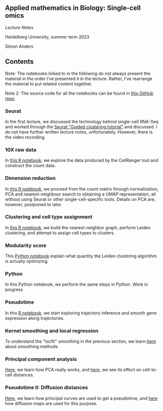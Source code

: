 ## Applied mathematics in Biology: Single-cell omics

*Lecture Notes*

Heidelberg University, summer term 2023

Simon Anders

## Contents

Note: The notebooks linked to in the following do not always present the material
in the order I've presented it in the lecture. Rather, I've rearrange the material
to put related content together.

Note 2: The source code for all the notebooks can be found in [this GitHub repo](https://github.com/simon-anders/sco-lecture).

### Seurat

In the first lecture, we discussed the technology behind single-cell RNA-Seq 
and worked through the [Seurat "Guided clustering tutorial"](https://satijalab.org/seurat/articles/pbmc3k_tutorial.html)
and discussed. I do not have further written lecture notes, unfortunately. However,
there is the video recording.

### 10X raw data

In [this R notebook](read_10x.html), we explore the data produced by the CellRanger
tool and construct the count data.

### Dimension reduction

In [this R notebook](dimred.html), we proceed from the count matrix through 
normalization, PCA and nearest-neighbour search to obtaining a UMAP
representation, all without using Seurat or other single-cell-specific
tools. Details on PCA are, however, postponed to later.

### Clustering and cell type assignment

In [this R notebook](clustering.html), we build the nearest-neighbor graph,
perform Leiden clustering, and attempt to assign cell types to clusters.

### Modularity score ###

This [Python notebook](Modularity.html) explain what quantity the Leiden clustering
algorithm is actually optimizing.

### Python

In this Python notebook, we perform the same steps in Python. Work in progress

### Pseudotime

In this [R notebook](pseudotime.html), we start exploring trajectory inference
and smooth gene expression along trajectories.

### Kernel smoothing and local regression

To understand the "locfit" smoothing in the previous section, we learn [here](smoothing.html)
about smoothing methods.

### Principal component analysis

[Here](pca.html), we learn how PCA really works, and [here](pca2.html), we see its
effect on cell-to-cell distances.

### Pseudotime II: Diffusion distances

[Here](princurve.html), we learn how principal curves are used to get a pseudotime,
and [here](diffdist.html) how diffusion maps are used for this purpose.

